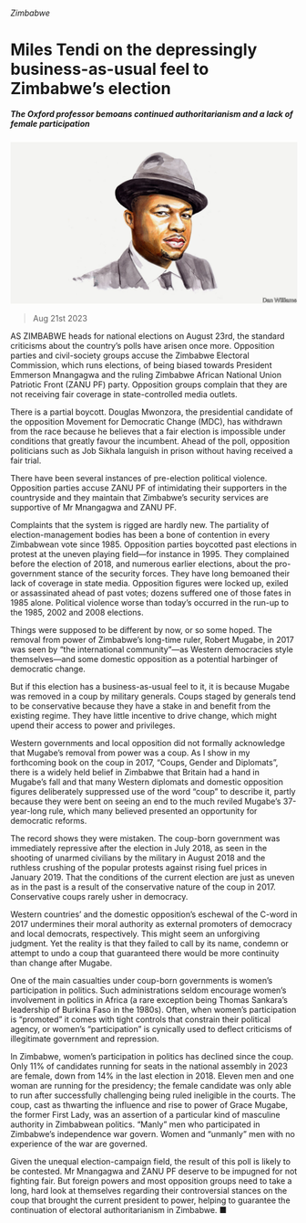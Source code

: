 ###### Zimbabwe

# Miles Tendi on the depressingly business-as-usual feel to Zimbabwe’s election 

##### The Oxford professor bemoans continued authoritarianism and a lack of female participation 

![image](images/20230825_BID001.jpg) 

> Aug 21st 2023 

AS ZIMBABWE heads for national elections on August 23rd, the standard criticisms about the country’s polls have arisen once more. Opposition parties and civil-society groups accuse the Zimbabwe Electoral Commission, which runs elections, of being biased towards President Emmerson Mnangagwa and the ruling Zimbabwe African National Union Patriotic Front (ZANU PF) party. Opposition groups complain that they are not receiving fair coverage in state-controlled media outlets.

There is a partial boycott. Douglas Mwonzora, the presidential candidate of the opposition Movement for Democratic Change (MDC), has withdrawn from the race because he believes that a fair election is impossible under conditions that greatly favour the incumbent. Ahead of the poll, opposition politicians such as Job Sikhala languish in prison without having received a fair trial. 

There have been several instances of pre-election political violence. Opposition parties accuse ZANU PF of intimidating their supporters in the countryside and they maintain that Zimbabwe’s security services are supportive of Mr Mnangagwa and ZANU PF.

Complaints that the system is rigged are hardly new. The partiality of election-management bodies has been a bone of contention in every Zimbabwean vote since 1985. Opposition parties boycotted past elections in protest at the uneven playing field—for instance in 1995. They complained before the election of 2018, and numerous earlier elections, about the pro-government stance of the security forces. They have long bemoaned their lack of coverage in state media. Opposition figures were locked up, exiled or assassinated ahead of past votes; dozens suffered one of those fates in 1985 alone. Political violence worse than today’s occurred in the run-up to the 1985, 2002 and 2008 elections. 

Things were supposed to be different by now, or so some hoped. The removal from power of Zimbabwe’s long-time ruler, Robert Mugabe, in 2017 was seen by “the international community”—as Western democracies style themselves—and some domestic opposition as a potential harbinger of democratic change. 

But if this election has a business-as-usual feel to it, it is because Mugabe was removed in a coup by military generals. Coups staged by generals tend to be conservative because they have a stake in and benefit from the existing regime. They have little incentive to drive change, which might upend their access to power and privileges.

Western governments and local opposition did not formally acknowledge that Mugabe’s removal from power was a coup. As I show in my forthcoming book on the coup in 2017, “Coups, Gender and Diplomats”, there is a widely held belief in Zimbabwe that Britain had a hand in Mugabe’s fall and that many Western diplomats and domestic opposition figures deliberately suppressed use of the word “coup” to describe it, partly because they were bent on seeing an end to the much reviled Mugabe’s 37-year-long rule, which many believed presented an opportunity for democratic reforms. 

The record shows they were mistaken. The coup-born government was immediately repressive after the election in July 2018, as seen in the shooting of unarmed civilians by the military in August 2018 and the ruthless crushing of the popular protests against rising fuel prices in January 2019. That the conditions of the current election are just as uneven as in the past is a result of the conservative nature of the coup in 2017. Conservative coups rarely usher in democracy.

Western countries’ and the domestic opposition’s eschewal of the C-word in 2017 undermines their moral authority as external promoters of democracy and local democrats, respectively. This might seem an unforgiving judgment. Yet the reality is that they failed to call by its name, condemn or attempt to undo a coup that guaranteed there would be more continuity than change after Mugabe.

One of the main casualties under coup-born governments is women’s participation in politics. Such administrations seldom encourage women’s involvement in politics in Africa (a rare exception being Thomas Sankara’s leadership of Burkina Faso in the 1980s). Often, when women’s participation is “promoted” it comes with tight controls that constrain their political agency, or women’s “participation” is cynically used to deflect criticisms of illegitimate government and repression.

In Zimbabwe, women’s participation in politics has declined since the coup. Only 11% of candidates running for seats in the national assembly in 2023 are female, down from 14% in the last election in 2018. Eleven men and one woman are running for the presidency; the female candidate was only able to run after successfully challenging being ruled ineligible in the courts. The coup, cast as thwarting the influence and rise to power of Grace Mugabe, the former First Lady, was an assertion of a particular kind of masculine authority in Zimbabwean politics. “Manly” men who participated in Zimbabwe’s independence war govern. Women and “unmanly” men with no experience of the war are governed.

Given the unequal election-campaign field, the result of this poll is likely to be contested. Mr Mnangagwa and ZANU PF deserve to be impugned for not fighting fair. But foreign powers and most opposition groups need to take a long, hard look at themselves regarding their controversial stances on the coup that brought the current president to power, helping to guarantee the continuation of electoral authoritarianism in Zimbabwe. ■


